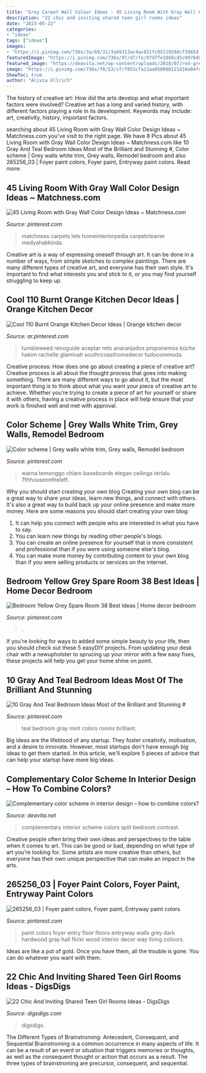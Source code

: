 ```yaml
---
title: "Grey Carpet Wall Colour Ideas : 45 Living Room With Gray Wall Color Design Ideas ~ Matchness.com"
description: "22 chic and inviting shared teen girl rooms ideas"
date: "2023-05-22"
categories:
- "ideas"
tags: ["ideas"]
images:
- "https://i.pinimg.com/736x/3a/69/31/3a69313ac4ac031fc0511928dcf3965d.jpg"
featuredImage: "https://i.pinimg.com/736x/97/d7/fe/97d7fe1868cd5c99784814171d29fc86.jpg"
featured_image: "https://deavita.net/wp-content/uploads/2018/07/red-green-bedroom-complementary-color-scheme-interior-design-ideas.jpg"
image: "https://i.pinimg.com/736x/f8/53/cf/f853cfa11aa050980121d10a04fef10e--oak-bedroom-furniture-bedroom-decor.jpg"
ShowToc: true
author: "Alivia Ullrich"
---
```



The history of creative art: How did the arts develop and what important factors were involved?
Creative art has a long and varied history, with different factors playing a role in its development. Keywords may include: art, creativity, history, important factors.

	

		
searching about 45 Living Room with Gray Wall Color Design Ideas ~ Matchness.com you've visit to the right page. We have 8 Pics about 45 Living Room with Gray Wall Color Design Ideas ~ Matchness.com like 10 Gray And Teal Bedroom Ideas Most of the Brilliant and Stunning #, Color scheme | Grey walls white trim, Grey walls, Remodel bedroom and also 265256_03 | Foyer paint colors, Foyer paint, Entryway paint colors. Read more:
		
    
## 45 Living Room With Gray Wall Color Design Ideas ~ Matchness.com

<img loading=lazy src="https://i.pinimg.com/736x/97/d7/fe/97d7fe1868cd5c99784814171d29fc86.jpg" onerror="this.onerror=null;this.src='https://tse4.mm.bing.net/th?id=OIP.9LuiG65oINzpi1iioZ0tbwHaFj&amp;pid=15.1';" alt="45 Living Room with Gray Wall Color Design Ideas ~ Matchness.com">

_Source: pinterest.com_

>matchness carpets lets homeinteriorpedia carpetcleaner medyahakkinda. 

	

Creative art is a way of expressing oneself through art. It can be done in a number of ways, from simple sketches to complex paintings. There are many different types of creative art, and everyone has their own style. It's important to find what interests you and stick to it, or you may find yourself struggling to keep up.

    
## Cool 110 Burnt Orange Kitchen Decor Ideas | Orange Kitchen Decor

<img loading=lazy src="https://i.pinimg.com/736x/53/e9/6a/53e96ab4cd60eaddb1a5101ccb9ecf6a.jpg" onerror="this.onerror=null;this.src='https://tse4.mm.bing.net/th?id=OIP.VjxrRAqzEI7pfHO2ZDDbGgHaJ3&amp;pid=15.1';" alt="Cool 110 Burnt Orange Kitchen Decor Ideas | Orange kitchen decor">

_Source: ar.pinterest.com_

>tumbleweed renoguide aceptar reto anaranjados proponemos küche hakim rachelle glaminati southrcoasthomedecor tudocommoda. 

	

Creative process: How does one go about creating a piece of creative art?
Creative process is all about the thought process that goes into making something. There are many different ways to go about it, but the most important thing is to think about what you want your piece of creative art to achieve. Whether you’re trying to create a piece of art for yourself or share it with others, having a creative process in place will help ensure that your work is finished well and met with approval.

    
## Color Scheme | Grey Walls White Trim, Grey Walls, Remodel Bedroom

<img loading=lazy src="https://i.pinimg.com/736x/f8/53/cf/f853cfa11aa050980121d10a04fef10e--oak-bedroom-furniture-bedroom-decor.jpg" onerror="this.onerror=null;this.src='https://tse3.mm.bing.net/th?id=OIP.wNiCqOliysdVm-eeKv_mDQHaE3&amp;pid=15.1';" alt="Color scheme | Grey walls white trim, Grey walls, Remodel bedroom">

_Source: pinterest.com_

>warna temonggo chiaro baseboards elegan ceilings terlalu 7thhouseontheleft. 

	

Why you should start creating your own blog
Creating your own blog can be a great way to share your ideas, learn new things, and connect with others. It's also a great way to build back up your online presence and make more money. Here are some reasons you should start creating your own blog: 
1. It can help you connect with people who are interested in what you have to say. 
2. You can learn new things by reading other people's blogs. 
3. You can create an online presence for yourself that is more consistent and professional than if you were using someone else's blog. 
4. You can make more money by contributing content to your own blog than if you were selling products or services on the internet.

    
## Bedroom Yellow Grey Spare Room 38 Best Ideas | Home Decor Bedroom

<img loading=lazy src="https://i.pinimg.com/736x/e2/9d/29/e29d29dc7074ba883c4c89b1254b1730.jpg" onerror="this.onerror=null;this.src='https://tse2.mm.bing.net/th?id=OIP.aGRpkTHU6bFduCqM13wjxAAAAA&amp;pid=15.1';" alt="Bedroom Yellow Grey Spare Room 38 Best Ideas | Home decor bedroom">

_Source: pinterest.com_

>. 

	

If you're looking for ways to added some simple beauty to your life, then you should check out these 5 easyDIY projects. From updating your desk chair with a newupholster to sprucing up your mirror with a few easy fixes, these projects will help you get your home shine on point.

    
## 10 Gray And Teal Bedroom Ideas Most Of The Brilliant And Stunning #

<img loading=lazy src="https://i.pinimg.com/736x/3a/69/31/3a69313ac4ac031fc0511928dcf3965d.jpg" onerror="this.onerror=null;this.src='https://tse3.mm.bing.net/th?id=OIP.lEC-mPexi09zR-1QwNdIugHaLJ&amp;pid=15.1';" alt="10 Gray And Teal Bedroom Ideas Most of the Brilliant and Stunning #">

_Source: pinterest.com_

>teal bedroom gray mint colors rooms brilliant. 

	

Big ideas are the lifeblood of any startup. They foster creativity, motivation, and a desire to innovate. However, most startups don't have enough big ideas to get them started. In this article, we'll explore 5 pieces of advice that can help your startup have more big ideas.

    
## Complementary Color Scheme In Interior Design – How To Combine Colors?

<img loading=lazy src="https://deavita.net/wp-content/uploads/2018/07/red-green-bedroom-complementary-color-scheme-interior-design-ideas.jpg" onerror="this.onerror=null;this.src='https://tse4.mm.bing.net/th?id=OIP.wwr4cqsZ83oGFaxua2g--AHaLH&amp;pid=15.1';" alt="Complementary color scheme in interior design – how to combine colors?">

_Source: deavita.net_

>complementary interior scheme colors split bedroom contrast. 

	

Creative people often bring their own ideas and perspectives to the table when it comes to art. This can be good or bad, depending on what type of art you’re looking for. Some artists are more creative than others, but everyone has their own unique perspective that can make an impact in the arts.

    
## 265256_03 | Foyer Paint Colors, Foyer Paint, Entryway Paint Colors

<img loading=lazy src="https://i.pinimg.com/736x/26/73/33/267333d92fb39c1ddc9767041169ad15--paint-colors-for-entry-way-paint-colors-for-whole-house.jpg" onerror="this.onerror=null;this.src='https://tse4.mm.bing.net/th?id=OIP.PZ1OSrS-hzoBw-eluuTTtgAAAA&amp;pid=15.1';" alt="265256_03 | Foyer paint colors, Foyer paint, Entryway paint colors">

_Source: pinterest.com_

>paint colors foyer entry floor floors entryway walls grey dark hardwood gray hall flickr wood interior decor way living colours. 

	

Ideas are like a pot of gold. Once you have them, all the trouble is gone. You can do whatever you want with them.

    
## 22 Chic And Inviting Shared Teen Girl Rooms Ideas - DigsDigs

<img loading=lazy src="https://www.digsdigs.com/photos/chic-and-inviting-shared-teen-girl-rooms-ideas-4.jpg" onerror="this.onerror=null;this.src='https://tse2.mm.bing.net/th?id=OIP.ycBs8rm9AtpJRGc4VhM4nAHaE6&amp;pid=15.1';" alt="22 Chic And Inviting Shared Teen Girl Rooms Ideas - DigsDigs">

_Source: digsdigs.com_

>digsdigs. 

	

The Different Types of Brainstroming: Antecedent, Consequent, and Sequential
Brainstroming is a common occurrence in many aspects of life. It can be a result of an event or situation that triggers memories or thoughts, as well as the consequent thought or action that occurs as a result. The three types of brainstroming are precursor, consequent, and sequential.

